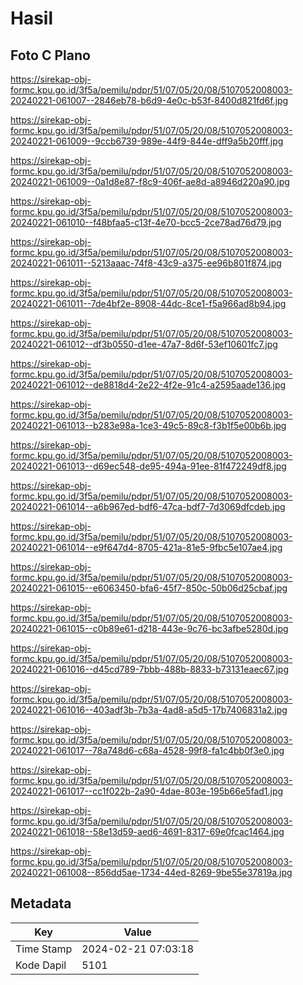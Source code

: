 # Hasil

## Foto C Plano

https://sirekap-obj-formc.kpu.go.id/3f5a/pemilu/pdpr/51/07/05/20/08/5107052008003-20240221-061007--2846eb78-b6d9-4e0c-b53f-8400d821fd6f.jpg

https://sirekap-obj-formc.kpu.go.id/3f5a/pemilu/pdpr/51/07/05/20/08/5107052008003-20240221-061009--9ccb6739-989e-44f9-844e-dff9a5b20fff.jpg

https://sirekap-obj-formc.kpu.go.id/3f5a/pemilu/pdpr/51/07/05/20/08/5107052008003-20240221-061009--0a1d8e87-f8c9-406f-ae8d-a8946d220a90.jpg

https://sirekap-obj-formc.kpu.go.id/3f5a/pemilu/pdpr/51/07/05/20/08/5107052008003-20240221-061010--f48bfaa5-c13f-4e70-bcc5-2ce78ad76d79.jpg

https://sirekap-obj-formc.kpu.go.id/3f5a/pemilu/pdpr/51/07/05/20/08/5107052008003-20240221-061011--5213aaac-74f8-43c9-a375-ee96b801f874.jpg

https://sirekap-obj-formc.kpu.go.id/3f5a/pemilu/pdpr/51/07/05/20/08/5107052008003-20240221-061011--7de4bf2e-8908-44dc-8ce1-f5a966ad8b94.jpg

https://sirekap-obj-formc.kpu.go.id/3f5a/pemilu/pdpr/51/07/05/20/08/5107052008003-20240221-061012--df3b0550-d1ee-47a7-8d6f-53ef10601fc7.jpg

https://sirekap-obj-formc.kpu.go.id/3f5a/pemilu/pdpr/51/07/05/20/08/5107052008003-20240221-061012--de8818d4-2e22-4f2e-91c4-a2595aade136.jpg

https://sirekap-obj-formc.kpu.go.id/3f5a/pemilu/pdpr/51/07/05/20/08/5107052008003-20240221-061013--b283e98a-1ce3-49c5-89c8-f3b1f5e00b6b.jpg

https://sirekap-obj-formc.kpu.go.id/3f5a/pemilu/pdpr/51/07/05/20/08/5107052008003-20240221-061013--d69ec548-de95-494a-91ee-81f472249df8.jpg

https://sirekap-obj-formc.kpu.go.id/3f5a/pemilu/pdpr/51/07/05/20/08/5107052008003-20240221-061014--a6b967ed-bdf6-47ca-bdf7-7d3069dfcdeb.jpg

https://sirekap-obj-formc.kpu.go.id/3f5a/pemilu/pdpr/51/07/05/20/08/5107052008003-20240221-061014--e9f647d4-8705-421a-81e5-9fbc5e107ae4.jpg

https://sirekap-obj-formc.kpu.go.id/3f5a/pemilu/pdpr/51/07/05/20/08/5107052008003-20240221-061015--e6063450-bfa6-45f7-850c-50b06d25cbaf.jpg

https://sirekap-obj-formc.kpu.go.id/3f5a/pemilu/pdpr/51/07/05/20/08/5107052008003-20240221-061015--c0b89e61-d218-443e-9c76-bc3afbe5280d.jpg

https://sirekap-obj-formc.kpu.go.id/3f5a/pemilu/pdpr/51/07/05/20/08/5107052008003-20240221-061016--d45cd789-7bbb-488b-8833-b73131eaec67.jpg

https://sirekap-obj-formc.kpu.go.id/3f5a/pemilu/pdpr/51/07/05/20/08/5107052008003-20240221-061016--403adf3b-7b3a-4ad8-a5d5-17b7406831a2.jpg

https://sirekap-obj-formc.kpu.go.id/3f5a/pemilu/pdpr/51/07/05/20/08/5107052008003-20240221-061017--78a748d6-c68a-4528-99f8-fa1c4bb0f3e0.jpg

https://sirekap-obj-formc.kpu.go.id/3f5a/pemilu/pdpr/51/07/05/20/08/5107052008003-20240221-061017--cc1f022b-2a90-4dae-803e-195b66e5fad1.jpg

https://sirekap-obj-formc.kpu.go.id/3f5a/pemilu/pdpr/51/07/05/20/08/5107052008003-20240221-061018--58e13d59-aed6-4691-8317-69e0fcac1464.jpg

https://sirekap-obj-formc.kpu.go.id/3f5a/pemilu/pdpr/51/07/05/20/08/5107052008003-20240221-061008--856dd5ae-1734-44ed-8269-9be55e37819a.jpg


## Metadata

| Key        | Value               |
| ---------- | ------------------- |
| Time Stamp | 2024-02-21 07:03:18 |
| Kode Dapil | 5101                |



